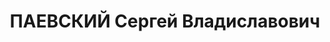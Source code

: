 ---
title: ПАЕВСКИЙ Сергей Владиславович
description: "Род. в 1894, г. Ленинград, поляк, из дворян, б/п. Проживал: г. Ленинград,\
  \ Канонерская ул., д. 19, кв. 4. Пом. начальника технико-планово-производственного\
  \ отдела Ленканцпромтреста \n  Арестован в 1935. Приговор: Особое совещание при\
  \ НКВД СССР, 20.03.1935 – лишен права проживания в 15 пунктах и выслан в г. Казань.\
  \ В том же году высылка отменена."
---